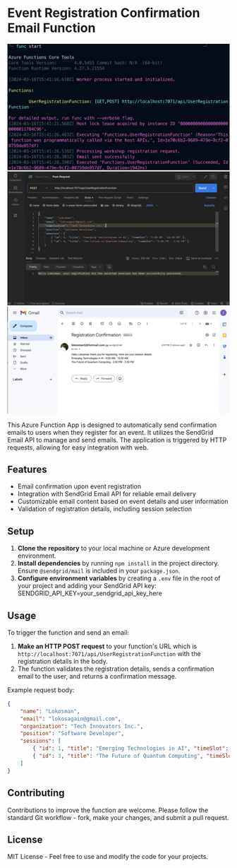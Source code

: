 # Event Registration Confirmation Email Function
![Starting the app](public/images/Screenshot2.png)
![Endpoint via postman](public/images/Screenshot1.png)
![Receiving the email](public/images/Screenshot3.png)

This Azure Function App is designed to automatically send confirmation emails to users when they register for an event. It utilizes the SendGrid Email API to manage and send emails. The application is triggered by HTTP requests, allowing for easy integration with web.

## Features

- Email confirmation upon event registration
- Integration with SendGrid Email API for reliable email delivery
- Customizable email content based on event details and user information
- Validation of registration details, including session selection

## Setup

1. **Clone the repository** to your local machine or Azure development environment.
2. **Install dependencies** by running `npm install` in the project directory. Ensure `@sendgrid/mail` is included in your `package.json`.
3. **Configure environment variables** by creating a `.env` file in the root of your project and adding your SendGrid API key: SENDGRID_API_KEY=your_sendgrid_api_key_here

## Usage

To trigger the function and send an email:

1. **Make an HTTP POST request** to your function's URL which is `http://localhost:7071/api/UserRegistrationFunction` with the registration details in the body.
2. The function validates the registration details, sends a confirmation email to the user, and returns a confirmation message.

Example request body:

```json
{
    "name": "Lokosman",
    "email": "lokosagain@gmail.com",
    "organization": "Tech Innovators Inc.",
    "position": "Software Developer",
    "sessions": [
        { "id": 1, "title": "Emerging Technologies in AI", "timeSlot": "9:00 AM - 10:30 AM" },
        { "id": 3, "title": "The Future of Quantum Computing", "timeSlot": "2:00 PM - 3:30 PM" }
    ]
}
```

## Contributing

Contributions to improve the function are welcome. Please follow the standard Git workflow - fork, make your changes, and submit a pull request.

## License

MIT License - Feel free to use and modify the code for your projects.
